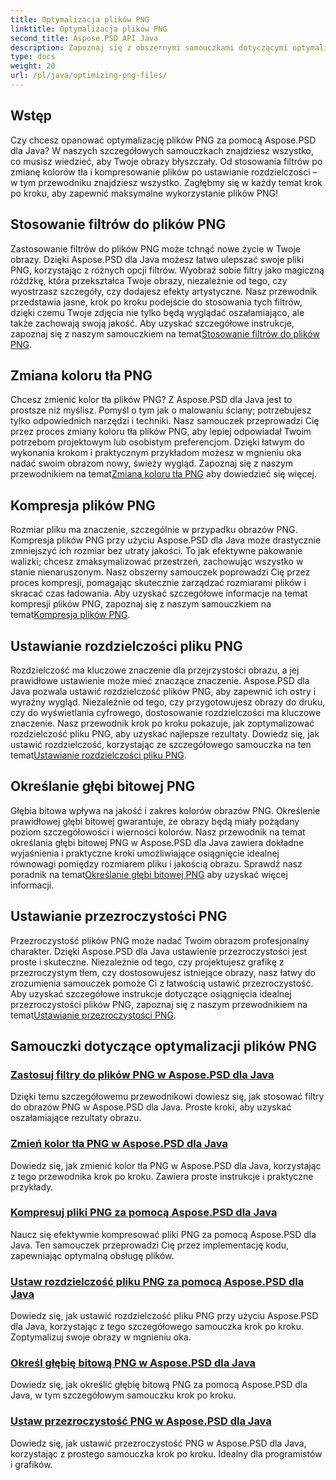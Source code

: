 ```yaml
---
title: Optymalizacja plików PNG
linktitle: Optymalizacja plików PNG
second_title: Aspose.PSD API Java
description: Zapoznaj się z obszernymi samouczkami dotyczącymi optymalizacji plików PNG przy użyciu Aspose.PSD dla Java, obejmującymi filtry, zmiany koloru tła, kompresję, rozdzielczość, głębię bitową i przezroczystość.
type: docs
weight: 20
url: /pl/java/optimizing-png-files/
---
```

## Wstęp

Czy chcesz opanować optymalizację plików PNG za pomocą Aspose.PSD dla Java? W naszych szczegółowych samouczkach znajdziesz wszystko, co musisz wiedzieć, aby Twoje obrazy błyszczały. Od stosowania filtrów po zmianę kolorów tła i kompresowanie plików po ustawianie rozdzielczości – w tym przewodniku znajdziesz wszystko. Zagłębmy się w każdy temat krok po kroku, aby zapewnić maksymalne wykorzystanie plików PNG!

## Stosowanie filtrów do plików PNG

Zastosowanie filtrów do plików PNG może tchnąć nowe życie w Twoje obrazy. Dzięki Aspose.PSD dla Java możesz łatwo ulepszać swoje pliki PNG, korzystając z różnych opcji filtrów. Wyobraź sobie filtry jako magiczną różdżkę, która przekształca Twoje obrazy, niezależnie od tego, czy wyostrzasz szczegóły, czy dodajesz efekty artystyczne. Nasz przewodnik przedstawia jasne, krok po kroku podejście do stosowania tych filtrów, dzięki czemu Twoje zdjęcia nie tylko będą wyglądać oszałamiająco, ale także zachowają swoją jakość. Aby uzyskać szczegółowe instrukcje, zapoznaj się z naszym samouczkiem na temat[Stosowanie filtrów do plików PNG](./apply-filters-png-files/).

## Zmiana koloru tła PNG

Chcesz zmienić kolor tła plików PNG? Z Aspose.PSD dla Java jest to prostsze niż myślisz. Pomyśl o tym jak o malowaniu ściany; potrzebujesz tylko odpowiednich narzędzi i techniki. Nasz samouczek przeprowadzi Cię przez proces zmiany koloru tła plików PNG, aby lepiej odpowiadał Twoim potrzebom projektowym lub osobistym preferencjom. Dzięki łatwym do wykonania krokom i praktycznym przykładom możesz w mgnieniu oka nadać swoim obrazom nowy, świeży wygląd. Zapoznaj się z naszym przewodnikiem na temat[Zmiana koloru tła PNG](./change-png-background-color/) aby dowiedzieć się więcej.

## Kompresja plików PNG

Rozmiar pliku ma znaczenie, szczególnie w przypadku obrazów PNG. Kompresja plików PNG przy użyciu Aspose.PSD dla Java może drastycznie zmniejszyć ich rozmiar bez utraty jakości. To jak efektywne pakowanie walizki; chcesz zmaksymalizować przestrzeń, zachowując wszystko w stanie nienaruszonym. Nasz obszerny samouczek poprowadzi Cię przez proces kompresji, pomagając skutecznie zarządzać rozmiarami plików i skracać czas ładowania. Aby uzyskać szczegółowe informacje na temat kompresji plików PNG, zapoznaj się z naszym samouczkiem na temat[Kompresja plików PNG](./compress-png-files/).

## Ustawianie rozdzielczości pliku PNG

 Rozdzielczość ma kluczowe znaczenie dla przejrzystości obrazu, a jej prawidłowe ustawienie może mieć znaczące znaczenie. Aspose.PSD dla Java pozwala ustawić rozdzielczość plików PNG, aby zapewnić ich ostry i wyraźny wygląd. Niezależnie od tego, czy przygotowujesz obrazy do druku, czy do wyświetlania cyfrowego, dostosowanie rozdzielczości ma kluczowe znaczenie. Nasz przewodnik krok po kroku pokazuje, jak zoptymalizować rozdzielczość pliku PNG, aby uzyskać najlepsze rezultaty. Dowiedz się, jak ustawić rozdzielczość, korzystając ze szczegółowego samouczka na ten temat[Ustawianie rozdzielczości pliku PNG](./set-png-file-resolution/).

## Określanie głębi bitowej PNG

 Głębia bitowa wpływa na jakość i zakres kolorów obrazów PNG. Określenie prawidłowej głębi bitowej gwarantuje, że obrazy będą miały pożądany poziom szczegółowości i wierności kolorów. Nasz przewodnik na temat określania głębi bitowej PNG w Aspose.PSD dla Java zawiera dokładne wyjaśnienia i praktyczne kroki umożliwiające osiągnięcie idealnej równowagi pomiędzy rozmiarem pliku i jakością obrazu. Sprawdź nasz poradnik na temat[Określanie głębi bitowej PNG](./specify-png-bit-depth/) aby uzyskać więcej informacji.

## Ustawianie przezroczystości PNG

 Przezroczystość plików PNG może nadać Twoim obrazom profesjonalny charakter. Dzięki Aspose.PSD dla Java ustawienie przezroczystości jest proste i skuteczne. Niezależnie od tego, czy projektujesz grafikę z przezroczystym tłem, czy dostosowujesz istniejące obrazy, nasz łatwy do zrozumienia samouczek pomoże Ci z łatwością ustawić przezroczystość. Aby uzyskać szczegółowe instrukcje dotyczące osiągnięcia idealnej przezroczystości plików PNG, zapoznaj się z naszym przewodnikiem na temat[Ustawianie przezroczystości PNG](./set-png-transparency/).

## Samouczki dotyczące optymalizacji plików PNG
### [Zastosuj filtry do plików PNG w Aspose.PSD dla Java](./apply-filters-png-files/)
Dzięki temu szczegółowemu przewodnikowi dowiesz się, jak stosować filtry do obrazów PNG w Aspose.PSD dla Java. Proste kroki, aby uzyskać oszałamiające rezultaty obrazu.
### [Zmień kolor tła PNG w Aspose.PSD dla Java](./change-png-background-color/)
Dowiedz się, jak zmienić kolor tła PNG w Aspose.PSD dla Java, korzystając z tego przewodnika krok po kroku. Zawiera proste instrukcje i praktyczne przykłady.
### [Kompresuj pliki PNG za pomocą Aspose.PSD dla Java](./compress-png-files/)
Naucz się efektywnie kompresować pliki PNG za pomocą Aspose.PSD dla Java. Ten samouczek przeprowadzi Cię przez implementację kodu, zapewniając optymalną obsługę plików.
### [Ustaw rozdzielczość pliku PNG za pomocą Aspose.PSD dla Java](./set-png-file-resolution/)
Dowiedz się, jak ustawić rozdzielczość pliku PNG przy użyciu Aspose.PSD dla Java, korzystając z tego szczegółowego samouczka krok po kroku. Zoptymalizuj swoje obrazy w mgnieniu oka.
### [Określ głębię bitową PNG w Aspose.PSD dla Java](./specify-png-bit-depth/)
Dowiedz się, jak określić głębię bitową PNG za pomocą Aspose.PSD dla Java, w tym szczegółowym samouczku krok po kroku.
### [Ustaw przezroczystość PNG w Aspose.PSD dla Java](./set-png-transparency/)
Dowiedz się, jak ustawić przezroczystość PNG w Aspose.PSD dla Java, korzystając z prostego samouczka krok po kroku. Idealny dla programistów i grafików.